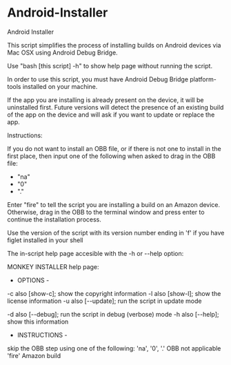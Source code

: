 # Android-Installer
Android Installer

This script simplifies the process of installing builds on Android devices via Mac OSX using Android Debug Bridge.

Use "bash [this script] -h" to show help page without running the script.

In order to use this script, you must have Android Debug Bridge platform-tools installed on your machine.

If the app you are installing is already present on the device, it will be uninstalled first. Future versions will detect the presence of an existing build of the app on the device and will ask if you want to update or replace the app.

Instructions:

If you do not want to install an OBB file, or if there is not one to install in the first place, then input one of the following when asked to drag in the OBB file:

- "na"
- "0"
- "."

Enter "fire" to tell the script you are installing a build on an Amazon device.
Otherwise, drag in the OBB to the terminal window and press enter to continue the installation process.

Use the version of the script with its version number ending in 'f' if you have figlet installed in your shell

The in-script help page accesible with the -h or --help option:

 MONKEY INSTALLER  help page:

 - OPTIONS -

  -c      also [show-c]; show the copyright information
  -l      also [show-l]; show the license information
  -u      also [--update]; run the script in update mode

  -d      also [--debug]; run the script in debug (verbose) mode
  -h      also [--help]; show this information

 - INSTRUCTIONS -

skip the OBB step using one of the following:
  'na', '0', '.'      OBB not applicable
  'fire'                    Amazon build